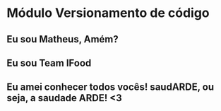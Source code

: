 # Módulo Versionamento de código
## Eu sou Matheus, Amém?
## Eu sou Team IFood
## Eu amei conhecer todos vocês! saudARDE, ou seja, a saudade ARDE! <3